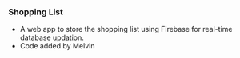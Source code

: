 ### Shopping List
- A web app to store the shopping list using Firebase for real-time database updation.
- Code added by Melvin
